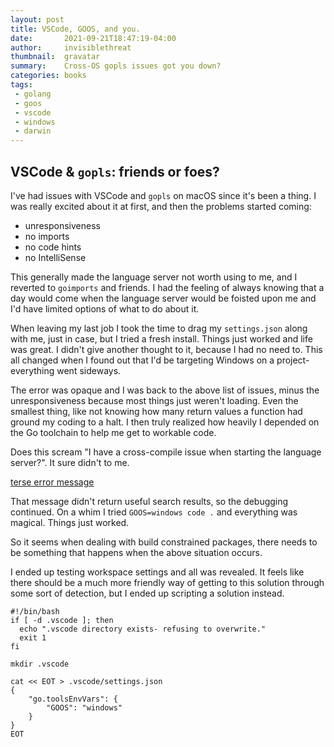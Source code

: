 ```yaml
---
layout: post
title: VSCode, GOOS, and you.
date:       2021-09-21T18:47:19-04:00
author:     invisiblethreat
thumbnail:  gravatar
summary:    Cross-OS gopls issues got you down?
categories: books
tags:
 - golang
 - goos
 - vscode
 - windows
 - darwin
---
```

## VSCode & `gopls`: friends or foes?

I've had issues with VSCode and `gopls` on macOS since it's been a thing. I was
really excited about it at first, and then the problems started coming:

- unresponsiveness
- no imports
- no code hints
- no IntelliSense

This generally made the language server not worth using to me, and I reverted to
`goimports` and friends. I had the feeling of always knowing that a day would
come when the language server would be foisted upon me and I'd have limited
options of what to do about it.

When leaving my last job I took the time to drag my `settings.json` along with
me, just in case, but I tried a fresh install. Things just worked and life was
great. I didn't give another thought to it, because I had no need to. This all
changed when I found out that I'd be targeting Windows on a project- everything
went sideways.

The error was opaque and I was back to the above list of issues, minus the
unresponsiveness because most things just weren't loading. Even the smallest
thing, like not knowing how many return values a function had ground my coding
to a halt. I then truly realized how heavily I depended on the Go toolchain to
help me get to workable code.

Does this scream "I have a cross-compile issue when starting the language
server?". It sure didn't to me.

[terse error message](/images/code-error.png)

That message didn't return useful search results, so the debugging continued. On
a whim I tried `GOOS=windows code .` and everything was magical. Things just
worked.

So it seems when dealing with build constrained packages, there needs to be
something that happens when the above situation occurs.

I ended up testing workspace settings and all was revealed. It feels like there
should be a much more friendly way of getting to this solution through some sort
of detection, but I ended up scripting a solution instead.

```shell
#!/bin/bash
if [ -d .vscode ]; then
  echo ".vscode directory exists- refusing to overwrite."
  exit 1
fi

mkdir .vscode

cat << EOT > .vscode/settings.json
{
    "go.toolsEnvVars": {
        "GOOS": "windows"
    }
}
EOT
```
